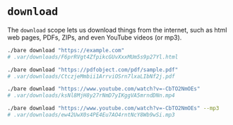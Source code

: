 # `download`

The `download` scope lets us download things from the internet, such as html web pages, PDFs, ZIPs, and even YouTube videos (or mp3).

```bash
./bare download "https://example.com"
# .var/downloads/F6prRVgt4ZfpikcGUvXxxMUm5s9p27Yl.html

./bare download "https://pdfobject.com/pdf/sample.pdf"
# .var/downloads/CtczjeMmbii1ArrviOSrn7lxaLIbNf2j.pdf

./bare download "https://www.youtube.com/watch?v=-CbTO2NmOEs"
# .var/downloads/ksNl8MjH8y27rNmD7yIKggVA5mrndDNn.mp4

./bare download "https://www.youtube.com/watch?v=-CbTO2NmOEs" --mp3
# .var/downloads/ew42UwX0s4PE4Eu7AO4rntNcY8Wb9wSi.mp3
```